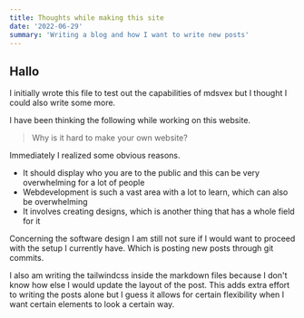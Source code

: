```yaml
---
title: Thoughts while making this site
date: '2022-06-29'
summary: 'Writing a blog and how I want to write new posts'
---
```


## Hallo

I initially wrote this file to test out the capabilities of mdsvex but I thought I could also write some more.

I have been thinking the following while working on this website.

> Why is it hard to make your own website?

Immediately I realized some obvious reasons.

- It should display who you are to the public and this can be very overwhelming for a lot of people
- Webdevelopment is such a vast area with a lot to learn, which can also be overwhelming
- It involves creating designs, which is another thing that has a whole field for it

Concerning the software design I am still not sure if I would want to proceed with the setup I currently have. Which is posting new posts through git commits.

I also am writing the tailwindcss inside the markdown files because I don't know how else I would update the layout of the post. This adds extra effort to writing the posts alone but I guess it allows for certain flexibility when I want certain elements to look a certain way.

<style lang="postcss">
    blockquote {
        @apply dark:bg-slate-800 bg-gray-50 p-2 mt-2 mb-4 mx-4
    }

    ul {
        @apply flex flex-col
    }

    li {
        @apply my-2 mx-6 font-thin list-disc
    }

    h2 {
		@apply pb-4;
	}
    
    p {
        @apply py-2
    }

    a {
        @apply text-blue-900 hover:text-blue-400 dark:text-blue-500 dark:hover:text-blue-200
    }
    </style>
